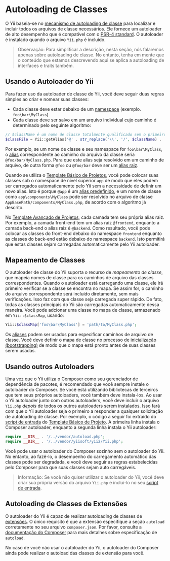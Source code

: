 Autoloading de Classes 
=================

O Yii baseia-se no [mecanismo de autoloading de classe](https://secure.php.net/manual/en/language.oop5.autoload.php) para localizar e incluir todos os arquivos de classe necessários. Ele fornece um autoloader de alto desempenho que é compatível com o
[PSR-4 standard](https://github.com/php-fig/fig-standards/blob/master/accepted/PSR-4-autoloader.md).
O autoloader é instalado quando o arquivo `Yii.php` é incluído. 
> Observação: Para simplificar a descrição, nesta seção, nós falaremos apenas sobre autoloading de classe. No entanto, tenha em mente que o conteúdo que estamos descrevendo aqui se aplica a autoloading de interfaces e traits também.


Usando o Autoloader do Yii <span id="using-yii-autoloader"></span>
------------------------

Para fazer uso da autoloader de classe do Yii, você deve seguir duas regras simples ao criar e nomear suas classes:

* Cada classe deve estar debaixo de um [namespace](https://secure.php.net/manual/en/language.namespaces.php) (exemplo. `foo\bar\MyClass`)
* Cada classe deve ser salvo em um arquivo individual cujo caminho é determinado pelo seguinte algoritmo:

```php
// $className é um nome de classe totalmente qualificado sem o primeiro barra invertida
$classFile = Yii::getAlias('@' . str_replace('\\', '/', $className) . '.php');
```
Por exemplo, se um nome de classe e seu namespace for `foo\bar\MyClass`, o [alias](concept-aliases.md) correspondente ao caminho do arquivo da classe seria `@foo/bar/MyClass.php`. Para que este alias seja resolvido em um caminho de arquivo, de outra forma `@foo` ou `@foo/bar` deve ser um [alias raiz](concept-aliases.md#defining-aliases).

Quando se utiliza o [Template Básico de Projetos](start-installation.md), você pode colocar suas classes sob o namespace de nível superior `app` de modo que eles podem ser carregados automaticamente pelo Yii sem a necessidade de definir um novo alias. Isto é porque
`@app` é um [alias predefinido](concept-aliases.md#predefined-aliases), e um nome de classe como `app\components\MyClass` pode ser resolvido no arquivo de classe `AppBasePath/components/MyClass.php`, de acordo com o algoritmo já descrito.

No [Template Avançado de Projetos](https://github.com/yiisoft/yii2-app-advanced/blob/master/docs/guide-pt-BR/README.md), cada camada tem seu própria alias raiz. Por exemplo, a camada front-end tem um alias raiz `@frontend`, enquanto a camada back-end o alias raiz é `@backend`. Como resultado, você pode colocar as classes do front-end debaixo do namespace `frontend` enquanto as classes do back-end estão debaixo do namespace `backend`. Isto permitirá que estas classes sejam carregadas automaticamente pelo Yii autoloader.


Mapeamento de Classes <span id="class-map"></span>
---------

O autoloader de classe do Yii suporta o recurso de *mapeamento de classe*, que mapeia nomes de classe para os caminhos de arquivo das classes correspondentes.
Quando o autoloader está carregando uma classe, ele irá primeiro verificar se a classe se encontra no mapa. Se assim for, o caminho do arquivo correspondente será incluído diretamente, sem mais verificações. Isso faz com que classe seja carregada super rápido. De fato, todas as classes principais do Yii são carregadas automaticamente dessa maneira.
Você pode adcionar uma classe no mapa de classe, armazenado em `Yii::$classMap`, usando:

```php
Yii::$classMap['foo\bar\MyClass'] = 'path/to/MyClass.php';
```

Os [aliases](concept-aliases.md) podem ser usados para especificar caminhos de arquivo de classe. Você deve definir o mapa de classe no processo de [inicialização (bootstrapping)](runtime-bootstrapping.md) de modo que o mapa está pronto antes de suas classes serem usadas.


Usando outros Autoloaders <span id="using-other-autoloaders"></span>
-----------------------

Uma vez que o Yii utiliza o Composer como seu gerenciador de dependência de pacotes, é recomendado que você sempre instale o autoloader do Composer. Se você está utilizando bibliotecas de terceiros que tem seus próprios autoloaders, você também deve instala-los. 
Ao usar o Yii autoloader junto com outros autoloaders, você deve incluir o arquivo `Yii.php` *depois* de todos os outros autoloaders serem instalados. Isso fará com que o Yii autoloader seja o primeiro a responder a qualquer solicitação de autoloading  de classe. Por exemplo, o código a seguir foi extraído do [script de entrada](structure-entry-scripts.md) do [Template Básico de Projeto](start-installation.md). A primeira linha instala o Composer autoloader, enquanto a segunda linha instala o Yii autoloader:

```php
require __DIR__ . '/../vendor/autoload.php';
require __DIR__ . '/../vendor/yiisoft/yii2/Yii.php';
```
Você pode usar o autoloader do Composer sozinho sem o autoloader do Yii. No entanto, ao fazê-lo, o desempenho do carregamento automático das classes pode ser degradada, e você deve seguir as regras estabelecidas pelo Composer para que suas classes sejam auto carregáveis.

> Informação: Se você não quiser utilizar o autoloader do Yii, você deve criar sua própria versão do arquivo `Yii.php` e incluí-lo no seu [script de entrada](structure-entry-scripts.md).


Autoloading de Classes de Extensões <span id="autoloading-extension-classes"></span>
-----------------------------

O autoloader do Yii é capaz de realizar autoloading de classes de [extensões](structure-extensions.md). O único requisito é que a extensão especifique a seção `autoload` corretamente no seu arquivo `composer.json`. Por favor, consulte a
[documentação do Composer](https://getcomposer.org/doc/04-schema.md#autoload) para mais detalhes sobre especificação de `autoload`.

No caso de você não usar o autoloader do Yii, o autoloader do Composer ainda pode realizar o autoload das classes de extensão para você.

